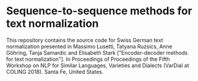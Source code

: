 # Sequence-to-sequence methods for text normalization
This repository contains the source code for Swiss German text normalization presented in Massimo Lusetti, Tatyana Ruzsics, Anne Göhring,
Tanja Samardic and Elisabeth Stark ["Encoder-decoder methods for text normalization"]. 
In Proceedings of Proceedings of the Fifth Workshop on NLP for Similar Languages, Varieties and Dialects (VarDial at COLING 2018). Santa Fe, United States.
